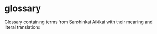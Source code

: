 glossary
========

Glossary containing terms from Sanshinkai Aikikai with their meaning and literal translations
